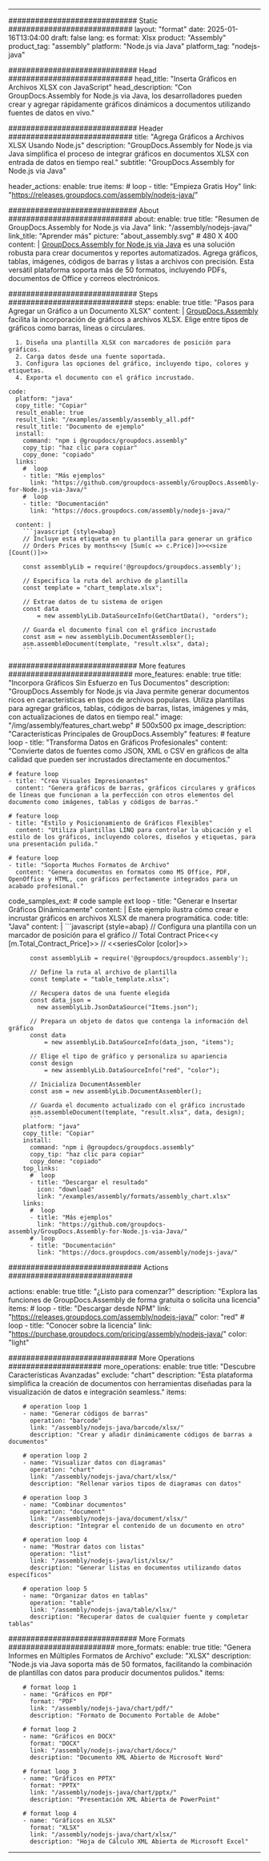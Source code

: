 



---
############################# Static ############################
layout: "format"
date:  2025-01-16T13:04:00
draft: false
lang: es
format: Xlsx
product: "Assembly"
product_tag: "assembly"
platform: "Node.js via Java"
platform_tag: "nodejs-java"

############################# Head ############################
head_title: "Inserta Gráficos en Archivos XLSX con JavaScript"
head_description: "Con GroupDocs.Assembly for Node.js via Java, los desarrolladores pueden crear y agregar rápidamente gráficos dinámicos a documentos utilizando fuentes de datos en vivo."

############################# Header ############################
title: "Agrega Gráficos a Archivos XLSX Usando Node.js" 
description: "GroupDocs.Assembly for Node.js via Java simplifica el proceso de integrar gráficos en documentos XLSX con entrada de datos en tiempo real."
subtitle: "GroupDocs.Assembly for Node.js via Java" 

header_actions:
  enable: true
  items:
    #  loop
    - title: "Empieza Gratis Hoy"
      link: "https://releases.groupdocs.com/assembly/nodejs-java/"
      
############################# About ############################
about:
    enable: true
    title: "Resumen de GroupDocs.Assembly for Node.js via Java"
    link: "/assembly/nodejs-java/"
    link_title: "Aprender más"
    picture: "about_assembly.svg" # 480 X 400
    content: |
       [GroupDocs.Assembly for Node.js via Java](/assembly/nodejs-java/) es una solución robusta para crear documentos y reportes automatizados. Agrega gráficos, tablas, imágenes, códigos de barras y listas a archivos con precisión. Esta versátil plataforma soporta más de 50 formatos, incluyendo PDFs, documentos de Office y correos electrónicos.

############################# Steps ############################
steps:
    enable: true
    title: "Pasos para Agregar un Gráfico a un Documento XLSX"
    content: |
      [GroupDocs.Assembly](/assembly/nodejs-java/) facilita la incorporación de gráficos a archivos XLSX. Elige entre tipos de gráficos como barras, líneas o circulares.
      
      1. Diseña una plantilla XLSX con marcadores de posición para gráficos.
      2. Carga datos desde una fuente soportada.
      3. Configura las opciones del gráfico, incluyendo tipo, colores y etiquetas.
      4. Exporta el documento con el gráfico incrustado.
   
    code:
      platform: "java"
      copy_title: "Copiar"
      result_enable: true
      result_link: "/examples/assembly/assembly_all.pdf"
      result_title: "Documento de ejemplo"
      install:
        command: "npm i @groupdocs/groupdocs.assembly"
        copy_tip: "haz clic para copiar"
        copy_done: "copiado"
      links:
        #  loop
        - title: "Más ejemplos"
          link: "https://github.com/groupdocs-assembly/GroupDocs.Assembly-for-Node.js-via-Java/"
        #  loop
        - title: "Documentación"
          link: "https://docs.groupdocs.com/assembly/nodejs-java/"
          
      content: |
        ```javascript {style=abap}
        // Incluye esta etiqueta en tu plantilla para generar un gráfico
        // Orders Prices by months<<y [Sum(c => c.Price)]>><<size [Count()]>>
    
        const assemblyLib = require('@groupdocs/groupdocs.assembly');

        // Especifica la ruta del archivo de plantilla
        const template = "chart_template.xlsx";

        // Extrae datos de tu sistema de origen
        const data 
            = new assemblyLib.DataSourceInfo(GetChartData(), "orders");

        // Guarda el documento final con el gráfico incrustado
        const asm = new assemblyLib.DocumentAssembler();
        asm.assembleDocument(template, "result.xlsx", data);
        ```           

############################# More features ############################
more_features:
  enable: true
  title: "Incorpora Gráficos Sin Esfuerzo en Tus Documentos"
  description: "GroupDocs.Assembly for Node.js via Java permite generar documentos ricos en características en tipos de archivos populares. Utiliza plantillas para agregar gráficos, tablas, códigos de barras, listas, imágenes y más, con actualizaciones de datos en tiempo real."
  image: "/img/assembly/features_chart.webp" # 500x500 px
  image_description: "Características Principales de GroupDocs.Assembly"
  features:
    # feature loop
    - title: "Transforma Datos en Gráficos Profesionales"
      content: "Convierte datos de fuentes como JSON, XML o CSV en gráficos de alta calidad que pueden ser incrustados directamente en documentos."

    # feature loop
    - title: "Crea Visuales Impresionantes"
      content: "Genera gráficos de barras, gráficos circulares y gráficos de líneas que funcionan a la perfección con otros elementos del documento como imágenes, tablas y códigos de barras."

    # feature loop
    - title: "Estilo y Posicionamiento de Gráficos Flexibles"
      content: "Utiliza plantillas LINQ para controlar la ubicación y el estilo de los gráficos, incluyendo colores, diseños y etiquetas, para una presentación pulida."

    # feature loop
    - title: "Soporta Muchos Formatos de Archivo"
      content: "Genera documentos en formatos como MS Office, PDF, OpenOffice y HTML, con gráficos perfectamente integrados para un acabado profesional."
      
  code_samples_ext:
    # code sample ext loop
    - title: "Generar e Insertar Gráficos Dinámicamente"
      content: |
        Este ejemplo ilustra cómo crear e incrustar gráficos en archivos XLSX de manera programática.
      code:
        title: "Java"
        content: |
          ```javascript {style=abap}
          // Configura una plantilla con un marcador de posición para el gráfico
          // Total Contract Price<<y [m.Total_Contract_Price]>>
          // <<seriesColor [color]>>
          
          const assemblyLib = require('@groupdocs/groupdocs.assembly');

          // Define la ruta al archivo de plantilla
          const template = "table_template.xlsx";

          // Recupera datos de una fuente elegida
          const data_json = 
            new assemblyLib.JsonDataSource("Items.json");

          // Prepara un objeto de datos que contenga la información del gráfico
          const data 
              = new assemblyLib.DataSourceInfo(data_json, "items");

          // Elige el tipo de gráfico y personaliza su apariencia
          const design 
              = new assemblyLib.DataSourceInfo("red", "color");

          // Inicializa DocumentAssembler
          const asm = new assemblyLib.DocumentAssembler();

          // Guarda el documento actualizado con el gráfico incrustado
          asm.assembleDocument(template, "result.xlsx", data, design);
          ```
        platform: "java"
        copy_title: "Copiar"
        install:
          command: "npm i @groupdocs/groupdocs.assembly"
          copy_tip: "haz clic para copiar"
          copy_done: "copiado"
        top_links:
          #  loop
          - title: "Descargar el resultado"
            icon: "download"
            link: "/examples/assembly/formats/assembly_chart.xlsx"
        links:
          #  loop
          - title: "Más ejemplos"
            link: "https://github.com/groupdocs-assembly/GroupDocs.Assembly-for-Node.js-via-Java/"
          #  loop
          - title: "Documentación"
            link: "https://docs.groupdocs.com/assembly/nodejs-java/"
            

            


############################## Actions ############################

actions:
  enable: true
  title: "¿Listo para comenzar?"
  description: "Explora las funciones de GroupDocs.Assembly de forma gratuita o solicita una licencia"
  items:
    #  loop
    - title: "Descargar desde NPM"
      link: "https://releases.groupdocs.com/assembly/nodejs-java/"
      color: "red"
        #  loop
    - title: "Conocer sobre la licencia"
      link: "https://purchase.groupdocs.com/pricing/assembly/nodejs-java/"
      color: "light"


############################# More Operations #####################
more_operations:
    enable: true
    title: "Descubre Características Avanzadas"
    exclude: "chart"
    description: "Esta plataforma simplifica la creación de documentos con herramientas diseñadas para la visualización de datos e integración seamless."
    items: 
          
        # operation loop 1
        - name: "Generar códigos de barras"
          operation: "barcode"
          link: "/assembly/nodejs-java/barcode/xlsx/"
          description: "Crear y añadir dinámicamente códigos de barras a documentos"

        # operation loop 2
        - name: "Visualizar datos con diagramas"
          operation: "chart"
          link: "/assembly/nodejs-java/chart/xlsx/"
          description: "Rellenar varios tipos de diagramas con datos"

        # operation loop 3
        - name: "Combinar documentos"
          operation: "document"
          link: "/assembly/nodejs-java/document/xlsx/"
          description: "Integrar el contenido de un documento en otro"

        # operation loop 4
        - name: "Mostrar datos con listas"
          operation: "list"
          link: "/assembly/nodejs-java/list/xlsx/"
          description: "Generar listas en documentos utilizando datos específicos"

        # operation loop 5
        - name: "Organizar datos en tablas"
          operation: "table"
          link: "/assembly/nodejs-java/table/xlsx/"
          description: "Recuperar datos de cualquier fuente y completar tablas"
         
          
############################# More Formats ########################
more_formats:
    enable: true
    title: "Genera Informes en Múltiples Formatos de Archivo"
    exclude: "XLSX"
    description: "Node.js via Java soporta más de 50 formatos, facilitando la combinación de plantillas con datos para producir documentos pulidos."
    items: 
          
        # format loop 1
        - name: "Gráficos en PDF"
          format: "PDF"
          link: "/assembly/nodejs-java/chart/pdf/"
          description: "Formato de Documento Portable de Adobe"
          
        # format loop 2
        - name: "Gráficos en DOCX"
          format: "DOCX"
          link: "/assembly/nodejs-java/chart/docx/"
          description: "Documento XML Abierto de Microsoft Word"
          
        # format loop 3
        - name: "Gráficos en PPTX"
          format: "PPTX"
          link: "/assembly/nodejs-java/chart/pptx/"
          description: "Presentación XML Abierta de PowerPoint"
          
        # format loop 4
        - name: "Gráficos en XLSX"
          format: "XLSX"
          link: "/assembly/nodejs-java/chart/xlsx/"
          description: "Hoja de Cálculo XML Abierta de Microsoft Excel"


          

---